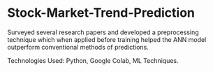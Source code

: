 # Stock-Market-Trend-Prediction
Surveyed several research papers and developed a preprocessing technique which when applied before training helped the ANN model outperform conventional methods of predictions.

Technologies Used: Python, Google Colab, ML Techniques.

